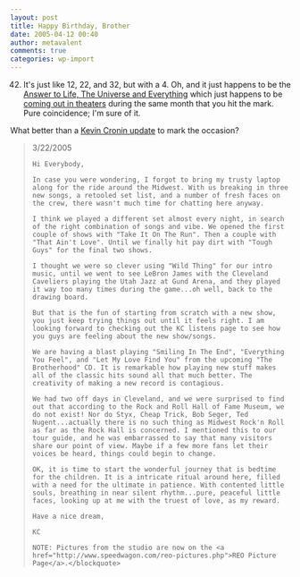 ```yaml
---
layout: post
title: Happy Birthday, Brother
date: 2005-04-12 00:40
author: metavalent
comments: true
categories: wp-import
---
```

42. It's just like 12, 22, and 32, but with a 4.  Oh, and it just happens to be the <a href="http://en.wikipedia.org/wiki/The_Answer_to_Life,_the_Universe,_and_Everything">Answer to Life, The Universe and Everything</a> which just happens to be <a href="http://www.imdb.com/title/tt0371724/">coming out in theaters</a> during the same month that you hit the mark.  Pure coincidence; I'm sure of it.

What better than a <a href="http://www.speedwagon.com/kevin/shownews.pl">Kevin Cronin update</a> to mark the occasion?

<blockquote>3/22/2005

    Hi Everybody,

    In case you were wondering, I forgot to bring my trusty laptop along for the ride around the Midwest. With us breaking in three new songs, a retooled set list, and a number of fresh faces on the crew, there wasn't much time for chatting here anyway.

    I think we played a different set almost every night, in search of the right combination of songs and vibe. We opened the first couple of shows with "Take It On The Run". Then a couple with "That Ain't Love". Until we finally hit pay dirt with "Tough Guys" for the final two shows.

    I thought we were so clever using "Wild Thing" for our intro music, until we went to see LeBron James with the Cleveland Caveliers playing the Utah Jazz at Gund Arena, and they played it way too many times during the game...oh well, back to the drawing board.

    But that is the fun of starting from scratch with a new show, you just keep trying things out until it feels right. I am looking forward to checking out the KC listens page to see how you guys are feeling about the new show/songs.

    We are having a blast playing "Smiling In The End", "Everything You Feel", and "Let My Love Find You" from the upcoming "The Brotherhood" CD. It is remarkable how playing new stuff makes all of the classic hits sound all that much better. The creativity of making a new record is contagious.

    We had two off days in Cleveland, and we were surprised to find out that according to the Rock and Roll Hall of Fame Museum, we do not exist! Nor do Styx, Cheap Trick, Bob Seger, Ted Nugent...actually there is no such thing as Midwest Rock'n Roll as far as the Rock Hall is concerned. I mentioned this to our tour guide, and he was embarrassed to say that many visitors share our point of view. Maybe if a few more fans let their voices be heard, things could begin to change.

    OK, it is time to start the wonderful journey that is bedtime for the children. It is a intricate ritual around here, filled with a need for the ultimate in patience. With contented little souls, breathing in near silent rhythm...pure, peaceful little faces, looking up at me with the truest of love, as my reward.

    Have a nice dream,

    KC

    NOTE: Pictures from the studio are now on the <a href="http://www.speedwagon.com/reo-pictures.php">REO Picture Page</a>.</blockquote>
